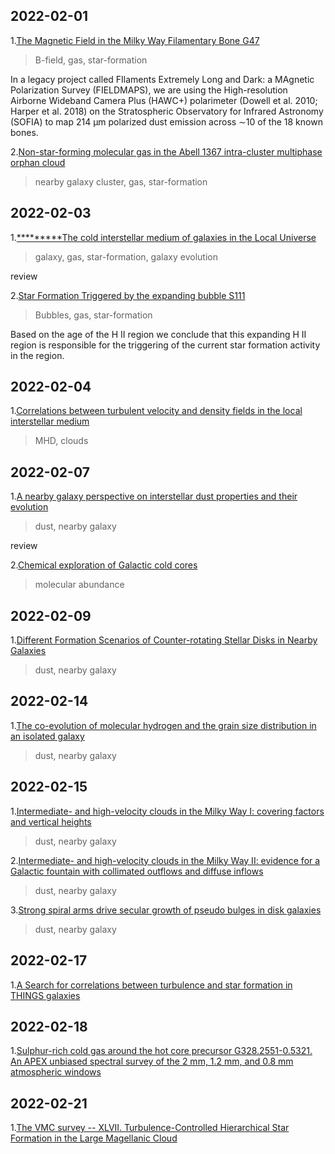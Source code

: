 ## 2022-02-01

1.[The Magnetic Field in the Milky Way Filamentary Bone G47](https://arxiv.org/abs/2201.11933 )
> B-field, gas, star-formation

In a legacy project called FIlaments Extremely Long and Dark: a MAgnetic Polarization Survey (FIELDMAPS), we are using the High-resolution Airborne Wideband Camera Plus (HAWC+) polarimeter (Dowell et al. 2010; Harper et al. 2018) on the Stratospheric Observatory for Infrared Astronomy (SOFIA) to map 214 µm polarized dust emission across ∼10 of the 18 known bones.


2.[Non-star-forming molecular gas in the Abell 1367 intra-cluster multiphase orphan cloud](https://arxiv.org/abs/2201.11141 )
> nearby galaxy cluster, gas, star-formation

## 2022-02-03

1.[*********The cold interstellar medium of galaxies in the Local Universe](https://arxiv.org/abs/2202.00690)
> galaxy, gas, star-formation, galaxy evolution

review


2.[Star Formation Triggered by the expanding bubble S111](https://arxiv.org/abs/2202.00988)
> Bubbles, gas, star-formation

Based on the age of the H II region we conclude that this expanding H II region is responsible for the triggering of the current star formation activity in the region.


## 2022-02-04

1.[Correlations between turbulent velocity and density fields in the local interstellar medium](https://arxiv.org/abs/2202.01610)
> MHD, clouds

## 2022-02-07

1.[A nearby galaxy perspective on interstellar dust properties and their evolution](https://arxiv.org/abs/2202.01868)
> dust, nearby galaxy

review

2.[Chemical exploration of Galactic cold cores](https://arxiv.org/abs/2202.02157)
> molecular abundance

## 2022-02-09

1.[Different Formation Scenarios of Counter-rotating Stellar Disks in Nearby Galaxies](https://arxiv.org/abs/2202.03848)
> dust, nearby galaxy

## 2022-02-14

1.[The co-evolution of molecular hydrogen and the grain size distribution in an isolated galaxy](https://arxiv.org/abs/2202.05521)
> dust, nearby galaxy

## 2022-02-15

1.[Intermediate- and high-velocity clouds in the Milky Way I: covering factors and vertical heights](https://arxiv.org/abs/2202.05848)
> dust, nearby galaxy


2.[Intermediate- and high-velocity clouds in the Milky Way II: evidence for a Galactic fountain with collimated outflows and diffuse inflows](https://arxiv.org/abs/2202.05852)
> dust, nearby galaxy

3.[Strong spiral arms drive secular growth of pseudo bulges in disk galaxies](https://arxiv.org/abs/2202.06932)
> dust, nearby galaxy


## 2022-02-17

1.[A Search for correlations between turbulence and star formation in THINGS galaxies](https://arxiv.org/abs/2202.08109)
>

## 2022-02-18

1.[Sulphur-rich cold gas around the hot core precursor G328.2551-0.5321. An APEX unbiased spectral survey of the 2 mm, 1.2 mm, and 0.8 mm atmospheric windows](https://arxiv.org/abs/2202.08621)
>

## 2022-02-21

1.[The VMC survey -- XLVII. Turbulence-Controlled Hierarchical Star Formation in the Large Magellanic Cloud](https://arxiv.org/abs/2202.09267)
>

















